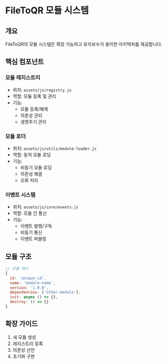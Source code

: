 # FileToQR 모듈 시스템

<!--
[2024-06 최신화] 운영/배포 구조 변경: 빌드 자동화(webpack, dist 등) 제거, main/(root) 정적 파일 직접 관리 + GitHub Actions(deploy.yml) 자동화 배포 혼합 운영 구조로 전환됨. 자세한 내용은 내부 아키텍처 가이드(.ai-guides/structure/filetoqr-internal-architecture-guide.md) 참고.
-->

## 개요
FileToQR의 모듈 시스템은 확장 가능하고 유지보수가 용이한 아키텍처를 제공합니다.

## 핵심 컴포넌트

### 모듈 레지스트리
- 위치: `assets/js/registry.js`
- 역할: 모듈 등록 및 관리
- 기능:
  - 모듈 등록/해제
  - 의존성 관리
  - 생명주기 관리

### 모듈 로더
- 위치: `assets/js/utils/module-loader.js`
- 역할: 동적 모듈 로딩
- 기능:
  - 비동기 모듈 로딩
  - 의존성 해결
  - 오류 처리

### 이벤트 시스템
- 위치: `assets/js/core/events.js`
- 역할: 모듈 간 통신
- 기능:
  - 이벤트 발행/구독
  - 비동기 통신
  - 이벤트 버블링

## 모듈 구조
```javascript
// 모듈 예시
{
  id: 'unique-id',
  name: 'module-name',
  version: '1.0.0',
  dependencies: ['other-module'],
  init: async () => {},
  destroy: () => {}
}
```

## 확장 가이드
1. 새 모듈 생성
2. 레지스트리 등록
3. 의존성 선언
4. 초기화 구현 